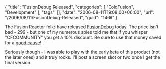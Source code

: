 {
	"title": "FusionDebug Released",
	"categories": [
		"ColdFusion",
		"Development"
	],
	"tags": [],
	"date": "2006-08-11T19:08:00+06:00",
	"url": "/2006/08/11/FusionDebug-Released",
	"guid": "1466"
}

The Fusion Reactor folks have released <a href="http://www.fusion-reactor.com/fusiondebug/index.html">FusionDebug</a> today. The price isn't bad - 299 - but one of my numerous spies told me that if you whisper "CFCOMMUNITY" you get a 10% discount. Be sure to use that money saved for a <a href="http://www.amazon.com/o/registry/2TCL1D08EZEYE">good cause</a>!

Seriously though - I was able to play with the early beta of this product (not the later ones) and it truly rocks. I'll post a screen shot or two once I get the final version.